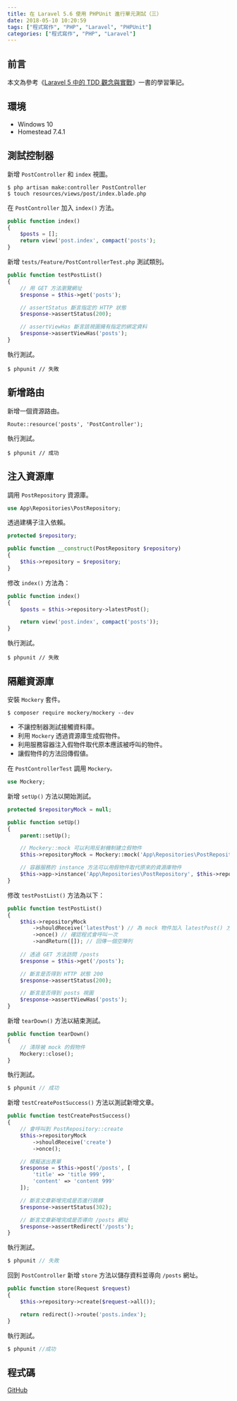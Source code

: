 ```yaml
---
title: 在 Laravel 5.6 使用 PHPUnit 進行單元測試（三）
date: 2018-05-10 10:20:59
tags: ["程式寫作", "PHP", "Laravel", "PHPUnit"]
categories: ["程式寫作", "PHP", "Laravel"]
---
```


## 前言
本文為參考《[Laravel 5 中的 TDD 觀念與實戰](https://jaceju-books.gitbooks.io/tdd-in-laravel-5)》一書的學習筆記。

## 環境
- Windows 10
- Homestead 7.4.1

## 測試控制器
新增 `PostController` 和 `index` 視圖。
```
$ php artisan make:controller PostController
$ touch resources/views/post/index.blade.php
```
在 `PostController` 加入 `index()` 方法。
```PHP
public function index()
{
    $posts = [];
    return view('post.index', compact('posts');
}
```
新增 `tests/Feature/PostControllerTest.php` 測試類別。
```PHP
public function testPostList()
{
    // 用 GET 方法瀏覽網址
    $response = $this->get('posts');

    // assertStatus 斷言指定的 HTTP 狀態
    $response->assertStatus(200);

    // assertViewHas 斷言該視圖擁有指定的綁定資料
    $response->assertViewHas('posts');
}
```
執行測試。
```
$ phpunit // 失敗
```

## 新增路由
新增一個資源路由。
```
Route::resource('posts', 'PostController');
```
執行測試。
```
$ phpunit // 成功
```

## 注入資源庫
調用 `PostRepository` 資源庫。
```PHP
use App\Repositories\PostRepository;
```
透過建構子注入依賴。
```PHP
protected $repository;

public function __construct(PostRepository $repository)
{
    $this->repository = $repository;
}
```
修改 `index()` 方法為：
```PHP
public function index()
{
    $posts = $this->repository->latestPost();

    return view('post.index', compact('posts'));
}
```
執行測試。
```
$ phpunit // 失敗
```

## 隔離資源庫
安裝 `Mockery` 套件。
```
$ composer require mockery/mockery --dev
```
- 不讓控制器測試接觸資料庫。
- 利用 `Mockery` 透過資源庫生成假物件。
- 利用服務容器注入假物件取代原本應該被呼叫的物件。
- 讓假物件的方法回傳假値。

在 `PostControllerTest` 調用 `Mockery。`
```PHP
use Mockery;
```
新增 `setUp()` 方法以開始測試。
```PHP
protected $repositoryMock = null;

public function setUp()
{
    parent::setUp();

    // Mockery::mock 可以利用反射機制建立假物件
    $this->repositoryMock = Mockery::mock('App\Repositories\PostRepository');

    // 容器服務的 instance 方法可以用假物件取代原來的資源庫物件
    $this->app->instance('App\Repositories\PostRepository', $this->repositoryMock);
}
```
修改 `testPostList()` 方法為以下：
```PHP
public function testPostList()
{
    $this->repositoryMock
        ->shouldReceive('latestPost') // 為 mock 物件加入 latestPost() 方法
        ->once() // 確認程式會呼叫一次
        ->andReturn([]); // 回傳一個空陣列
        
    // 透過 GET 方法訪問 /posts
    $response = $this->get('/posts');

    // 斷言是否得到 HTTP 狀態 200
    $response->assertStatus(200);

    // 斷言是否得到 posts 視圖
    $response->assertViewHas('posts');
}
```
新增 `tearDown()` 方法以結束測試。
```PHP
public function tearDown()
{
    // 清除被 mock 的假物件
    Mockery::close();
}
```
執行測試。
```PHP
$ phpunit // 成功
```
新增 `testCreatePostSuccess()` 方法以測試新增文章。
```PHP
public function testCreatePostSuccess()
{
    // 會呼叫到 PostRepository::create
    $this->repositoryMock
        ->shouldReceive('create')
        ->once();

    // 模擬送出表單
    $response = $this->post('/posts', [
        'title' => 'title 999',
        'content' => 'content 999'
    ]);

    // 斷言文章新增完成是否進行跳轉
    $response->assertStatus(302);

    // 斷言文章新增完成是否導向 /posts 網址
    $response->assertRedirect('/posts');
}
```
執行測試。
```PHP
$ phpunit // 失敗
```
回到 `PostController` 新增 `store` 方法以儲存資料並導向 `/posts` 網址。
```PHP
public function store(Request $request)
{
    $this->repository->create($request->all());

    return redirect()->route('posts.index');
}
```
執行測試。
```PHP
$ phpunit //成功
```

## 程式碼
[GitHub](https://github.com/memochou1993/post)